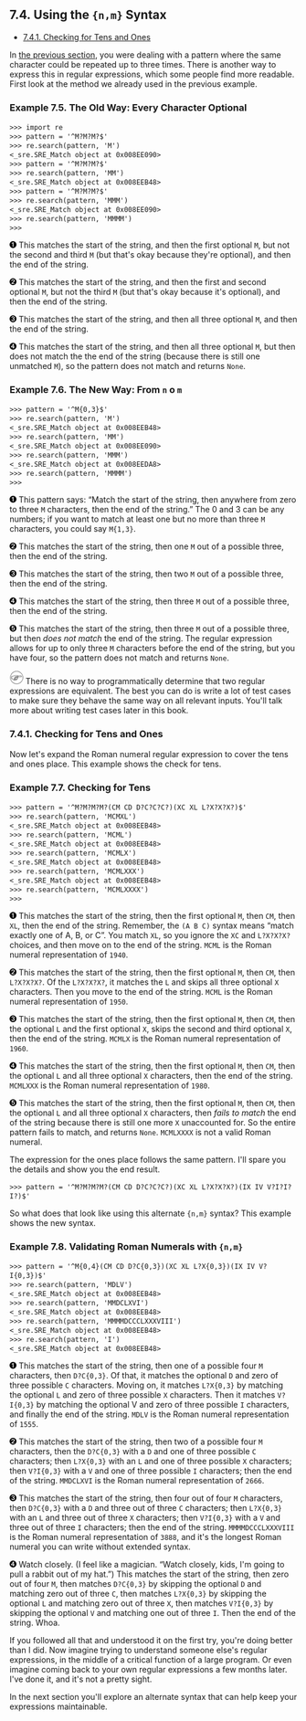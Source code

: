 

7.4. Using the `{n,m}` Syntax
-----------------------------

-   [7.4.1. Checking for Tens and Ones](n_m_syntax.html#d0e18326)

In [the previous
section](roman_numerals.html "7.3. Case Study: Roman Numerals"), you
were dealing with a pattern where the same character could be repeated
up to three times. There is another way to express this in regular
expressions, which some people find more readable. First look at the
method we already used in the previous example.

### Example 7.5. The Old Way: Every Character Optional

    >>> import re
    >>> pattern = '^M?M?M?$'
    >>> re.search(pattern, 'M')    
    <_sre.SRE_Match object at 0x008EE090>
    >>> pattern = '^M?M?M?$'
    >>> re.search(pattern, 'MM')   
    <_sre.SRE_Match object at 0x008EEB48>
    >>> pattern = '^M?M?M?$'
    >>> re.search(pattern, 'MMM')  
    <_sre.SRE_Match object at 0x008EE090>
    >>> re.search(pattern, 'MMMM') 
    >>> 



[![1](../images/callouts/1.png)](#re.nm.1.1) This matches the start of the string, and then the first optional `M`, but not the second and third `M` (but that's okay because they're optional), and then the end of the string. 

[![2](../images/callouts/2.png)](#re.nm.1.2) This matches the start of the string, and then the first and second optional `M`, but not the third `M` (but that's okay because it's optional), and then the end of the string. 

[![3](../images/callouts/3.png)](#re.nm.1.3) This matches the start of the string, and then all three optional `M`, and then the end of the string. 

[![4](../images/callouts/4.png)](#re.nm.1.4) This matches the start of the string, and then all three optional `M`, but then does not match the the end of the string (because there is still one unmatched `M`), so the pattern does not match and returns `None`. 

### Example 7.6. The New Way: From `n` o `m`

    >>> pattern = '^M{0,3}$'       
    >>> re.search(pattern, 'M')    
    <_sre.SRE_Match object at 0x008EEB48>
    >>> re.search(pattern, 'MM')   
    <_sre.SRE_Match object at 0x008EE090>
    >>> re.search(pattern, 'MMM')  
    <_sre.SRE_Match object at 0x008EEDA8>
    >>> re.search(pattern, 'MMMM') 
    >>> 



[![1](../images/callouts/1.png)](#re.nm.2.0) This pattern says: “Match the start of the string, then anywhere from zero to three `M` characters, then the end of the string.” The 0 and 3 can be any numbers; if you want to match at least one but no more than three `M` characters, you could say `M{1,3}`. 

[![2](../images/callouts/2.png)](#re.nm.2.1) This matches the start of the string, then one `M` out of a possible three, then the end of the string. 

[![3](../images/callouts/3.png)](#re.nm.2.2) This matches the start of the string, then two `M` out of a possible three, then the end of the string. 

[![4](../images/callouts/4.png)](#re.nm.2.3) This matches the start of the string, then three `M` out of a possible three, then the end of the string. 

[![5](../images/callouts/5.png)](#re.nm.2.4) This matches the start of the string, then three `M` out of a possible three, but then *does not match* the end of the string. The regular expression allows for up to only three `M` characters before the end of the string, but you have four, so the pattern does not match and returns `None`. 


![Note](../images/note.png) 
There is no way to programmatically determine that two regular expressions are equivalent. The best you can do is write a lot of test cases to make sure they behave the same way on all relevant inputs. You'll talk more about writing test cases later in this book. 

### 7.4.1. Checking for Tens and Ones

Now let's expand the Roman numeral regular expression to cover the tens
and ones place. This example shows the check for tens.

### Example 7.7. Checking for Tens

    >>> pattern = '^M?M?M?M?(CM CD D?C?C?C?)(XC XL L?X?X?X?)$'
    >>> re.search(pattern, 'MCMXL')    
    <_sre.SRE_Match object at 0x008EEB48>
    >>> re.search(pattern, 'MCML')     
    <_sre.SRE_Match object at 0x008EEB48>
    >>> re.search(pattern, 'MCMLX')    
    <_sre.SRE_Match object at 0x008EEB48>
    >>> re.search(pattern, 'MCMLXXX')  
    <_sre.SRE_Match object at 0x008EEB48>
    >>> re.search(pattern, 'MCMLXXXX') 
    >>> 



[![1](../images/callouts/1.png)](#re.nm.3.3) This matches the start of the string, then the first optional `M`, then `CM`, then `XL`, then the end of the string. Remember, the `(A B C)` syntax means “match exactly one of A, B, or C”. You match `XL`, so you ignore the `XC` and `L?X?X?X?` choices, and then move on to the end of the string. `MCML` is the Roman numeral representation of `1940`. 

[![2](../images/callouts/2.png)](#re.nm.3.4) This matches the start of the string, then the first optional `M`, then `CM`, then `L?X?X?X?`. Of the `L?X?X?X?`, it matches the `L` and skips all three optional `X` characters. Then you move to the end of the string. `MCML` is the Roman numeral representation of `1950`. 

[![3](../images/callouts/3.png)](#re.nm.3.5) This matches the start of the string, then the first optional `M`, then `CM`, then the optional `L` and the first optional `X`, skips the second and third optional `X`, then the end of the string. `MCMLX` is the Roman numeral representation of `1960`. 

[![4](../images/callouts/4.png)](#re.nm.3.7) This matches the start of the string, then the first optional `M`, then `CM`, then the optional `L` and all three optional `X` characters, then the end of the string. `MCMLXXX` is the Roman numeral representation of `1980`. 

[![5](../images/callouts/5.png)](#re.nm.3.8) This matches the start of the string, then the first optional `M`, then `CM`, then the optional `L` and all three optional `X` characters, then *fails to match* the end of the string because there is still one more `X` unaccounted for. So the entire pattern fails to match, and returns `None`. `MCMLXXXX` is not a valid Roman numeral. 

The expression for the ones place follows the same pattern. I'll spare
you the details and show you the end result.

    >>> pattern = '^M?M?M?M?(CM CD D?C?C?C?)(XC XL L?X?X?X?)(IX IV V?I?I?I?)$'

So what does that look like using this alternate `{n,m}` syntax? This
example shows the new syntax.

### Example 7.8. Validating Roman Numerals with `{n,m}`

    >>> pattern = '^M{0,4}(CM CD D?C{0,3})(XC XL L?X{0,3})(IX IV V?I{0,3})$'
    >>> re.search(pattern, 'MDLV')             
    <_sre.SRE_Match object at 0x008EEB48>
    >>> re.search(pattern, 'MMDCLXVI')         
    <_sre.SRE_Match object at 0x008EEB48>
    >>> re.search(pattern, 'MMMMDCCCLXXXVIII') 
    <_sre.SRE_Match object at 0x008EEB48>
    >>> re.search(pattern, 'I')                
    <_sre.SRE_Match object at 0x008EEB48>



[![1](../images/callouts/1.png)](#re.nm.4.1) This matches the start of the string, then one of a possible four `M` characters, then `D?C{0,3}`. Of that, it matches the optional `D` and zero of three possible `C` characters. Moving on, it matches `L?X{0,3}` by matching the optional `L` and zero of three possible `X` characters. Then it matches `V?I{0,3}` by matching the optional V and zero of three possible `I` characters, and finally the end of the string. `MDLV` is the Roman numeral representation of `1555`. 

[![2](../images/callouts/2.png)](#re.nm.4.2) This matches the start of the string, then two of a possible four `M` characters, then the `D?C{0,3}` with a `D` and one of three possible `C` characters; then `L?X{0,3}` with an `L` and one of three possible `X` characters; then `V?I{0,3}` with a `V` and one of three possible `I` characters; then the end of the string. `MMDCLXVI` is the Roman numeral representation of `2666`. 

[![3](../images/callouts/3.png)](#re.nm.4.3) This matches the start of the string, then four out of four `M` characters, then `D?C{0,3}` with a `D` and three out of three `C` characters; then `L?X{0,3}` with an `L` and three out of three `X` characters; then `V?I{0,3}` with a `V` and three out of three `I` characters; then the end of the string. `MMMMDCCCLXXXVIII` is the Roman numeral representation of `3888`, and it's the longest Roman numeral you can write without extended syntax. 

[![4](../images/callouts/4.png)](#re.nm.4.4) Watch closely. (I feel like a magician. “Watch closely, kids, I'm going to pull a rabbit out of my hat.”) This matches the start of the string, then zero out of four `M`, then matches `D?C{0,3}` by skipping the optional `D` and matching zero out of three `C`, then matches `L?X{0,3}` by skipping the optional `L` and matching zero out of three `X`, then matches `V?I{0,3}` by skipping the optional `V` and matching one out of three `I`. Then the end of the string. Whoa. 

If you followed all that and understood it on the first try, you're
doing better than I did. Now imagine trying to understand someone else's
regular expressions, in the middle of a critical function of a large
program. Or even imagine coming back to your own regular expressions a
few months later. I've done it, and it's not a pretty sight.

In the next section you'll explore an alternate syntax that can help
keep your expressions maintainable.

  

